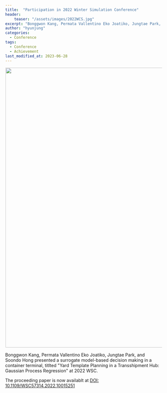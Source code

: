 ```yaml
---
title:  "Participation in 2022 Winter Simulation Conference"
header:
    teaser: "/assets/images/2022WCS.jpg"
excerpt: "Bonggwon Kang, Permata Vallentino Eko Joatiko, Jungtae Park, and Soondo Hong presented a surrogate model-based decision making in a container terminal, titlted Yard Template Planning in a Transshipment Hub: Gaussian Process Regression at 2022 WSC. "
author: "hyunjung"
categories:
  - Conference
tags:
  - Conference
  - Achievement
last_modified_at: 2023-06-28
---
```

<img align="center" width="900" height="900" style="border: 1px solid white" src="/assets/images/2022WCS.jpg"> 

Bonggwon Kang, Permata Vallentino Eko Joatiko, Jungtae Park, and Soondo Hong presented a surrogate model-based decision making in a container terminal, titlted "Yard Template Planning in a Transshipment Hub: Gaussian Process Regression" at 2022 WSC. 

The proceeding paper is now availablt at [DOI: 10.1109/WSC57314.2022.10015251](https://ieeexplore.ieee.org/abstract/document/10015251/keywords#keywords)